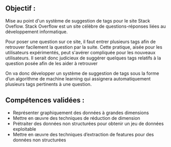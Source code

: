 ## Objectif : 

Mise au point d'un système de suggestion de tags pour le site Stack Oveflow.
Stack Overflow est un site célèbre de questions-réponses liées au développement informatique.

Pour poser une question sur ce site, il faut entrer plusieurs tags afin de retrouver facilement la question par la suite. Cette pratique, aisée pour les utilisateurs expérimentés, peut s'avérer compliquée pour les nouveaux utilisateurs. Il serait donc judicieux de suggérer quelques tags relatifs à la question posée afin de les aider à retrouver 

On va donc développer un système de suggestion de tags sous la forme d’un algorithme de machine learning qui assignera automatiquement plusieurs tags pertinents à une question.

## Compétences validées :

* Représenter graphiquement des données à grandes dimensions
* Mettre en œuvre des techniques de réduction de dimension
* Prétraiter des données non structurées pour obtenir un jeu de données exploitable
* Mettre en œuvre des techniques d’extraction de features pour des données non structurées
